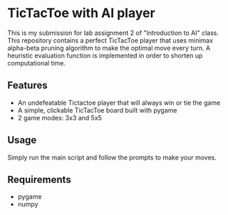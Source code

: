 # TicTacToe with AI player
This is my submission for lab assignment 2 of "Introduction to AI" class. This repository contains a perfect TicTacToe player that uses minimax alpha-beta pruning algorithm to make the optimal move every turn. A heuristic evaluation function is implemented in order to shorten up computational time.

## Features
- An undefeatable Tictactoe player that will always win or tie the game
- A simple, clickable TicTacToe board built with pygame
- 2 game modes: 3x3 and 5x5

## Usage
Simply run the main script and follow the prompts to make your moves.

## Requirements
- pygame
- numpy